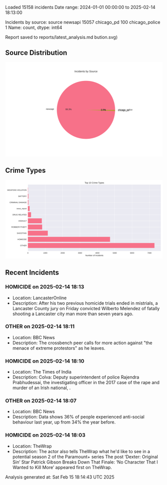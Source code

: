 
Loaded 15158 incidents
Date range: 2024-01-01 00:00:00 to 2025-02-14 18:13:00

Incidents by source:
source
newsapi           15057
chicago_pd          100
chicago_police        1
Name: count, dtype: int64

Report saved to reports/latest_analysis.md
bution.svg)

## Source Distribution
![Source Distribution](images/source_distribution.svg)

## Crime Types
![Crime Types](images/crime_types.svg)

## Recent Incidents

### HOMICIDE on 2025-02-14 18:13
- Location: LancasterOnline
- Description: After his two previous homicide trials ended in mistrials, a Lancaster County jury on Friday convicted Wilberto Melendez of fatally shooting a Lancaster city man more than seven years ago.


### OTHER on 2025-02-14 18:11
- Location: BBC News
- Description: The crossbench peer calls for more action against "the menace of extreme protestors" as he leaves.


### HOMICIDE on 2025-02-14 18:10
- Location: The Times of India
- Description: Colva: Deputy superintendent of police Rajendra Prabhudessai, the investigating officer in the 2017 case of the rape and murder of an Irish national, .


### OTHER on 2025-02-14 18:07
- Location: BBC News
- Description: Data shows 36% of people experienced anti-social behaviour last year, up from 34% the year before.


### HOMICIDE on 2025-02-14 18:03
- Location: TheWrap
- Description: The actor also tells TheWrap what he'd like to see in a potential season 2 of the Paramount+ series
The post ‘Dexter: Original Sin’ Star Patrick Gibson Breaks Down That Finale: ‘No Character That I Wanted to Kill More’ appeared first on TheWrap.

Analysis generated at: Sat Feb 15 18:14:43 UTC 2025
